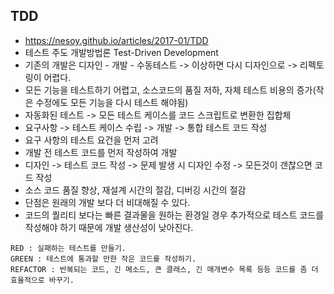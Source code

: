 ## TDD

* https://nesoy.github.io/articles/2017-01/TDD
* 테스트 주도 개발방법론 Test-Driven Development
* 기존의 개발은 디자인 - 개발 - 수동테스트 -> 이상하면 다시 디자인으로 -> 리펙토링이 어렵다.
* 모든 기능을 테스트하기 어렵고, 소스코드의 품질 저하, 자체 테스트 비용의 증가(작은 수정에도 모든 기능을 다시 테스트 해야됨)
* 자동화된 테스트 -> 모든 테스트 케이스를 코드 스크립트로 변환한 집합체
* 요구사항 -> 테스트 케이스 수립 -> 개발 -> 통합 테스트 코드 작성
* 요구 사항의 테스트 요건을 먼저 고려
* 개발 전 테스트 코드를 먼저 작성하여 개발
* 디자인 -> 테스트 코드 작성 -> 문제 발생 시 디자인 수정 -> 모든것이 갠찮으면 코드 작성
* 소스 코드 품질 향상, 재설계 시간의 절감, 디버깅 시간의 절감
* 단점은 원래의 개발 보다 더 비대해질 수 있다.
* 코드의 퀄리티 보다는 빠른 결과물을 원하는 환경일 경우 추가적으로 테스트 코드를 작성해야 하기 때문에 개발 생산성이 낮아진다.

```
RED : 실패하는 테스트를 만들기.
GREEN : 테스트에 통과할 만한 작은 코드를 작성하기.
REFACTOR : 반복되는 코드, 긴 메소드, 큰 클래스, 긴 매개변수 목록 등등 코드를 좀 더 효율적으로 바꾸기.
```